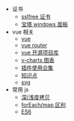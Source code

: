 - 证书
  - [sslfree 证书](document/sslfree.md)
  - [宝塔 windows 面板](document/bt.md)
- vue 相关
  - [vue](vue/vue.md)
  - [vue router](https://router.vuejs.org/zh/)
  - [vue 开源项目库](https://segmentfault.com/p/1210000008583242/read?from=timeline)
  - [v-charts 图表](https://v-charts.js.org/#/)
  - [插件使用合集](document/collection.md)
  - [知识点](document/vue.md)
  - [svg](vue/svg.md)
- 常用 js
  - [深/浅度拷贝](js/copy.md)
  - [forEach/map 区别](js/each_map.md)
  - [ES6](js/ES6.md)
